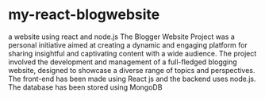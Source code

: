 # my-react-blogwebsite
a website using react and node.js
The Blogger Website Project was a personal initiative aimed at creating a dynamic and engaging platform for sharing insightful and captivating content with a wide audience. The project
involved the development and management of a full-fledged blogging website, designed to showcase a diverse range of topics and perspectives.
The front-end has been made using React js and the backend uses node.js. The database has been stored using MongoDB

